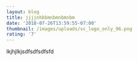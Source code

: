 ```yaml
---
layout: blog
title: jjjjnhbbmnbmnbmnbm
date: '2018-07-26T13:59:55-07:00'
thumbnail: /images/uploads/vc_logo_only_96.png
rating: '7'
---
```

lkjhjlkjsdfsdfsdfsfd
